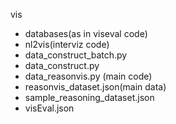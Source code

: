 vis
- databases(as in viseval code)
- nl2vis(interviz code)
- data_construct_batch.py
- data_construct.py
- data_reasonvis.py (main code)
- reasonvis_dataset.json(main data)
- sample_reasoning_dataset.json
- visEval.json
